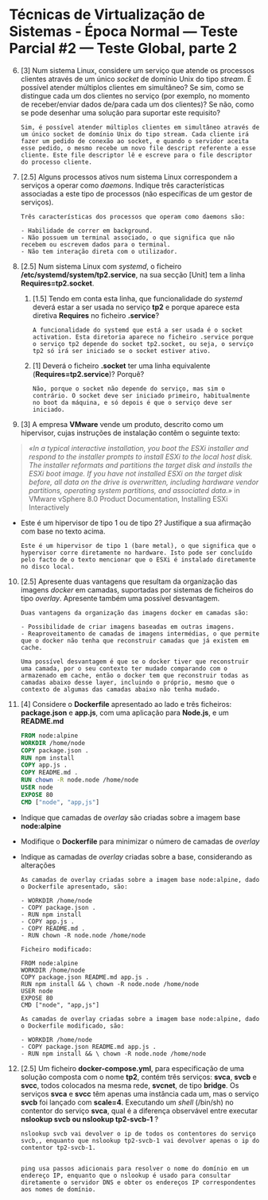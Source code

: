# Técnicas de Virtualização de Sistemas - Época Normal — Teste Parcial #2 — Teste Global, parte 2

6. [3] Num sistema Linux, considere um serviço que atende os processos clientes através de um único *socket* de domínio Unix do tipo *stream*. É possível atender múltiplos clientes em simultâneo? Se sim, como se distingue cada um dos clientes no serviço (por exemplo, no momento de receber/enviar dados de/para cada um dos clientes)? Se não, como se pode desenhar uma solução para suportar este requisito?

    ```
    Sim, é possível atender múltiplos clientes em simultâneo através de um único socket de domínio Unix do tipo stream. Cada cliente irá fazer um pedido de conexão ao socket, e quando o servidor aceita esse pedido, o mesmo recebe um novo file descript referente a esse cliente. Este file descriptor lê e escreve para o file descriptor do processo cliente.
    ```

7. [2.5] Alguns processos ativos num sistema Linux correspondem a serviços a operar como *daemons*. Indique três características associadas a este tipo de processos (não específicas de um gestor de serviços).

    ```
    Três características dos processos que operam como daemons são:

    - Habilidade de correr em background.
    - Não possuem um terminal associado, o que significa que não recebem ou escrevem dados para o terminal.
    - Não tem interação direta com o utilizador. 
    ```

8. [2.5] Num sistema Linux com *systemd*, o ficheiro **/etc/systemd/system/tp2.service**, na sua secção [Unit] tem a linha **Requires=tp2.socket**.
    1. [1.5] Tendo em conta esta linha, que funcionalidade do *systemd* deverá estar a ser usada no serviço **tp2** e porque aparece esta diretiva **Requires** no ficheiro **.service**?

        ```
        A funcionalidade do systemd que está a ser usada é o socket activation. Esta diretoria aparece no ficheiro .service porque o serviço tp2 depende do socket tp2.socket, ou seja, o serviço tp2 só irá ser iniciado se o socket estiver ativo.
        ```

    2. [1] Deverá o ficheiro **.socket** ter uma linha equivalente (**Requires=tp2.service**)? Porquê?

        ```
        Não, porque o socket não depende do serviço, mas sim o contrário. O socket deve ser iniciado primeiro, habitualmente no boot da máquina, e só depois é que o serviço deve ser iniciado.
        ```

9. [3] A empresa **VMware** vende um produto, descrito como um hipervisor, cujas instruções de instalação contêm o seguinte texto:
> *«In a typical interactive installation, you boot the ESXi installer and respond to the installer prompts to install ESXi to the local host disk. The installer reformats and partitions the target disk and installs the ESXi boot image. If you have not installed ESXi on the target disk before, all data on the drive is overwritten, including hardware vendor partitions, operating system partitions, and associated data.»* in VMware vSphere 8.0 Product Documentation, Installing ESXi Interactively
- Este é um hipervisor de tipo 1 ou de tipo 2? Justifique a sua afirmação com base no texto acima.

    ```
    Este é um hipervisor de tipo 1 (bare metal), o que significa que o hypervisor corre diretamente no hardware. Isto pode ser concluído pelo facto de o texto mencionar que o ESXi é instalado diretamente no disco local.
    ```

10. [2.5] Apresente duas vantagens que resultam da organização das imagens *docker* em camadas, suportadas por sistemas de ficheiros do tipo *overlay*. Apresente também uma possível desvantagem.

    ```
    Duas vantagens da organização das imagens docker em camadas são:

    - Possibilidade de criar imagens baseadas em outras imagens.
    - Reaproveitamento de camadas de imagens intermédias, o que permite que o docker não tenha que reconstruir camadas que já existem em cache.
    
    Uma possível desvantagem é que se o docker tiver que reconstruir uma camada, por o seu contexto ter mudado comparando com o armazenado em cache, então o docker tem que reconstruir todas as camadas abaixo desse layer, incluindo o próprio, mesmo que o contexto de algumas das camadas abaixo não tenha mudado.
    ```

11. [4] Considere o **Dockerfile** apresentado ao lado e três ficheiros: **package.json** e **app.js**, com uma aplicação para **Node.js**, e um **README.md**

    ```dockerfile
    FROM node:alpine
    WORKDIR /home/node
    COPY package.json .
    RUN npm install
    COPY app.js .
    COPY README.md .
    RUN chown -R node.node /home/node
    USER node
    EXPOSE 80
    CMD ["node", "app,js"]
    ```

- Indique que camadas de *overlay* são criadas sobre a imagem base **node:alpine**
- Modifique o **Dockerfile** para minimizar o número de camadas de *overlay*
- Indique as camadas de *overlay* criadas sobre a base, considerando as alterações

    ```
    As camadas de overlay criadas sobre a imagem base node:alpine, dado o Dockerfile apresentado, são:

    - WORKDIR /home/node
    - COPY package.json .
    - RUN npm install
    - COPY app.js .
    - COPY README.md .
    - RUN chown -R node.node /home/node
    
    Ficheiro modificado:

    FROM node:alpine
    WORKDIR /home/node
    COPY package.json README.md app.js .
    RUN npm install && \ chown -R node.node /home/node
    USER node
    EXPOSE 80
    CMD ["node", "app,js"]

    As camadas de overlay criadas sobre a imagem base node:alpine, dado o Dockerfile modificado, são:

    - WORKDIR /home/node
    - COPY package.json README.md app.js .
    - RUN npm install && \ chown -R node.node /home/node
    ```



12.  [2.5] Um ficheiro **docker-compose.yml**, para especificação de uma solução composta com o nome **tp2**, contém três serviços: **svca**, **svcb** e **svcc**, todos colocados na mesma rede, **svcnet**, de tipo **bridge**. Os serviços **svca** e **svcc** têm apenas uma instância cada um, mas o serviço **svcb** foi lançado com **scale=4**. Executando um *shell* (/bin/sh) no contentor do serviço **svca**, qual é a diferença observável entre executar **nslookup svcb ou nslookup tp2-svcb-1** ?
    
        ```
        nslookup svcb vai devolver o ip de todos os contentores do serviço svcb,, enquanto que nslookup tp2-svcb-1 vai devolver apenas o ip do contentor tp2-svcb-1.
        ```
        ```
        
        ping usa passos adicionais para resolver o nome do domínio em um endereço IP, enquanto que o nslookup é usado para consultar diretamente o servidor DNS e obter os endereços IP correspondentes aos nomes de domínio.
        